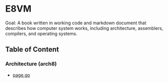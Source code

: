 # E8VM

Goal: A book written in working code and markdown document that
describes how computer system works, including architecture,
assemblers, compilers, and operating systems.

## Table of Content

###  Architecture (arch8)

- [page.go](https://github.com/h8liu/e8vm/blob/master/src/arch8/page.go)
